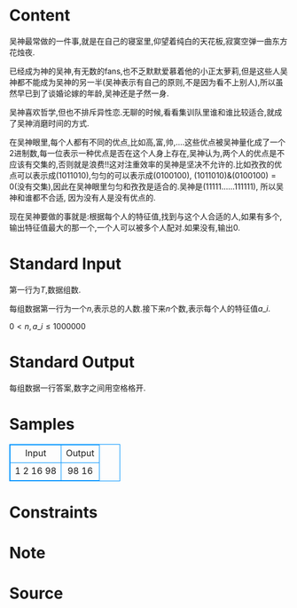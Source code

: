
# Content

吴神最常做的一件事,就是在自己的寝室里,仰望着纯白的天花板,寂寞空弹一曲东方花烛夜.

已经成为神的吴神,有无数的fans,也不乏默默爱慕着他的小正太萝莉,但是这些人吴神都不能成为吴神的另一半(吴神表示有自己的原则,不是因为看不上别人),所以虽然早已到了谈婚论嫁的年龄,吴神还是孑然一身.

吴神喜欢哲学,但也不排斥异性恋.无聊的时候,看看集训队里谁和谁比较适合,就成了吴神消磨时间的方式.

在吴神眼里,每个人都有不同的优点,比如高,富,帅,....这些优点被吴神量化成了一个$2$进制数,每一位表示一种优点是否在这个人身上存在,吴神认为,两个人的优点是不应该有交集的,否则就是浪费!!这对注重效率的吴神是坚决不允许的.比如孜孜的优点可以表示成$(1011010)$,匀匀的可以表示成$(0100100)$, $(1011010)\&(0100100)=0$(没有交集),因此在吴神眼里匀匀和孜孜是适合的.吴神是$(11111......111111)$, 所以吴神和谁都不合适, 因为没有人是没有优点的.

现在吴神要做的事就是:根据每个人的特征值,找到与这个人合适的人,如果有多个,输出特征值最大的那一个,一个人可以被多个人配对.如果没有,输出$0$.

# Standard Input

第一行为$T$,数据组数.

每组数据第一行为一个$n$,表示总的人数.接下来$n$个数,表示每个人的特征值$a\_i$.

$0<n,a\_i\leq 1000000$

# Standard Output

每组数据一行答案,数字之间用空格格开.

# Samples

<style>
        table,table tr th, table tr td { border:1px solid #0094ff; }
        table { width: 200px; min-height: 25px; line-height: 25px; text-align: center; border-collapse: collapse;}   
    </style>
<table>
	<tr>
		<td>Input</td>
		<td>Output</td>
	</tr>
<tr><td>1
2
16 98</td><td>98 16</td></tr></table>


# Constraints



# Note



# Source


